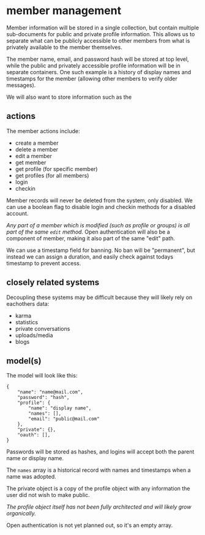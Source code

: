 
# member management

Member information will be stored in a single collection, but contain multiple sub-documents for public and private profile information.  This allows us to separate what can be publicly accessible to other members from what is privately available to the member themselves.

The member name, email, and password hash will be stored at top level, while the public and privately accessible profile information will be in separate containers.  One such example is a history of display names and timestamps for the member (allowing other members to verify older messages).

We will also want to store information such as the


## actions

The member actions include:

- create a member
- delete a member
- edit a member
- get member
- get profile (for specific member)
- get profiles (for all members)
- login
- checkin

Member records will never be deleted from the system, only disabled.  We can use a boolean flag to disable login and checkin methods for a disabled account.

_Any part of a member which is modified (such as profile or groups) is all part of the same `edit` method._  Open authentication will also be a component of member, making it also part of the same "edit" path.

We can use a timestamp field for banning.  No ban will be "permanent", but instead we can assign a duration, and easily check against todays timestamp to prevent access.

## closely related systems

Decoupling these systems may be difficult because they will likely rely on eachothers data:

- karma
- statistics
- private conversations
- uploads/media
- blogs


## model(s)

The model will look like this:

    {
        "name": "name@mail.com",
        "password": "hash",
        "profile": {
            "name": "display name",
            "names": [],
            "email": "public@mail.com"
        },
        "private": {},
        "oauth": [],
    }

Passwords will be stored as hashes, and logins will accept both the parent name or display name.

The `names` array is a historical record with names and timestamps when a name was adopted.

The private object is a copy of the profile object with any information the user did not wish to make public.

_The profile object itself has not been fully architected and will likely grow organically._

Open authentication is not yet planned out, so it's an empty array.
